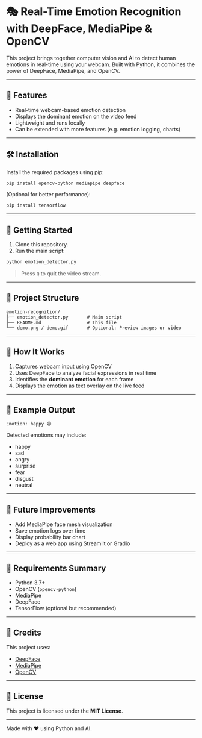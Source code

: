 # 🎭 Real-Time Emotion Recognition with DeepFace, MediaPipe & OpenCV

This project brings together computer vision and AI to detect human emotions in real-time using your webcam. Built with Python, it combines the power of DeepFace, MediaPipe, and OpenCV.

---

## 📌 Features

- Real-time webcam-based emotion detection  
- Displays the dominant emotion on the video feed  
- Lightweight and runs locally  
- Can be extended with more features (e.g. emotion logging, charts)

---

## 🛠️ Installation

Install the required packages using pip:

```bash
pip install opencv-python mediapipe deepface
```

(Optional for better performance):

```bash
pip install tensorflow
```

---

## 🚀 Getting Started

1. Clone this repository.
2. Run the main script:

```bash
python emotion_detector.py
```

> Press `Q` to quit the video stream.

---

## 📂 Project Structure

```
emotion-recognition/
├── emotion_detector.py       # Main script
├── README.md                 # This file
└── demo.png / demo.gif       # Optional: Preview images or video
```

---

## 🧠 How It Works

1. Captures webcam input using OpenCV  
2. Uses DeepFace to analyze facial expressions in real time  
3. Identifies the **dominant emotion** for each frame  
4. Displays the emotion as text overlay on the live feed

---

## 📸 Example Output

```
Emotion: happy 😄
```

Detected emotions may include:
- happy
- sad
- angry
- surprise
- fear
- disgust
- neutral

---

## 🌱 Future Improvements

- Add MediaPipe face mesh visualization  
- Save emotion logs over time  
- Display probability bar chart  
- Deploy as a web app using Streamlit or Gradio

---

## 🧾 Requirements Summary

- Python 3.7+
- OpenCV (`opencv-python`)
- MediaPipe
- DeepFace
- TensorFlow (optional but recommended)

---

## 🙌 Credits

This project uses:
- [DeepFace](https://github.com/serengil/deepface)
- [MediaPipe](https://google.github.io/mediapipe/)
- [OpenCV](https://opencv.org/)

---

## 📄 License

This project is licensed under the **MIT License**.

---

Made with ❤️ using Python and AI.
